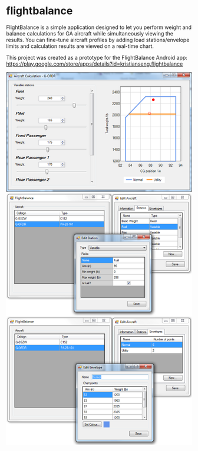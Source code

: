 # flightbalance
FlightBalance is a simple application designed to let you perform weight and balance calculations for GA aircraft while simultaneously viewing the results. You can fine-tune aircraft profiles by adding load stations/envelope limits and calculation results are viewed on a real-time chart.

This project was created as a prototype for the FlightBalance Android app:
https://play.google.com/store/apps/details?id=kristianseng.flightbalance

![Performing a calculation](https://raw.githubusercontent.com/george7378/flightbalance/master/_img/1.png)
![Editing a station](https://raw.githubusercontent.com/george7378/flightbalance/master/_img/2.png)
![Editing an envelope](https://raw.githubusercontent.com/george7378/flightbalance/master/_img/3.png)
